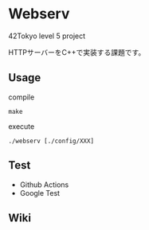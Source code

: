 # Webserv
42Tokyo level 5 project

HTTPサーバーをC++で実装する課題です。

## Usage

compile
```
make
```

execute
```
./webserv [./config/XXX]
```

## Test
- Github Actions
- Google Test


## Wiki
